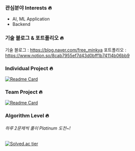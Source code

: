
### 관심분야 Interests 🔥

 - AI, ML Application   
 - Backend    

### 기술 블로그 & 포트폴리오 🔥
기술 블로그 : https://blog.naver.com/free_minkya
포트폴리오 : https://www.notion.so/8cab7955ef7d43d0bff1b74114b06bb9
 

### Individual Project 🔥
[![Readme Card](https://github-readme-stats.vercel.app/api/pin/?username=CodingLeeSeungHoon&repo=TIL)](https://github.com/CodingLeeSeungHoon/TIL)

### Team Project 🔥
[![Readme Card](https://github-readme-stats.vercel.app/api/pin/?username=CodingLeeSeungHoon&repo=gazuaProject)](https://github.com/CodingLeeSeungHoon/gazuaProject)

###  Algorithm Level 🔥
###### 하루 2문제씩 풀이 Platinum 도전~!
[![Solved.ac tier](http://mazassumnida.wtf/api/v2/generate_badge?boj=free_minkya)](https://solved.ac/free_minkya)

